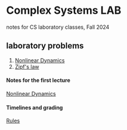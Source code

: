 # Complex Systems LAB
notes for CS laboratory classes, Fall 2024

## laboratory problems
1. [Nonlinear Dynamics](problem_1.pdf)
2. [Zipf's law](problem_2.pdf)

#### Notes for the first lecture
[Nonlinear Dynamics](lecture_nld.pdf)

#### Timelines and grading
[Rules](rules.pdf)

